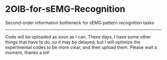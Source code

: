 # 2OIB-for-sEMG-Recognition
Second-order information bottleneck for sEMG pattern recognition tasks

-----
Code will be uploaded as soon as I can. 
These days, I have some other things that have to do, so it may be delayed, but I will optimize the experimental codes to be more clear, and then upload them.
Please wait a moment, thanks a lot!
